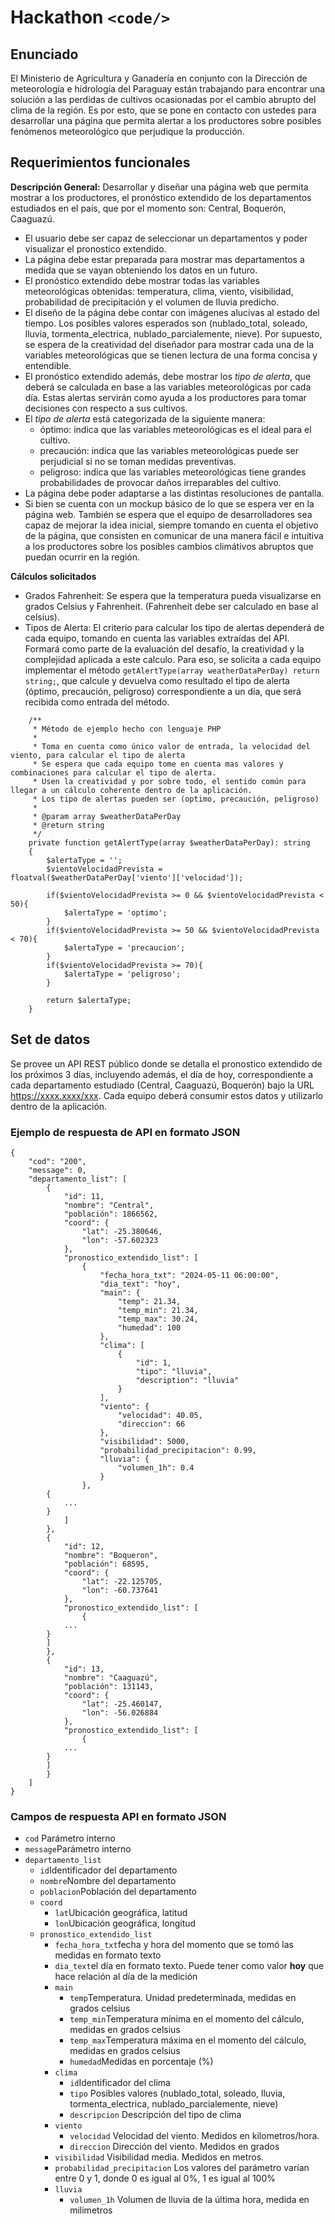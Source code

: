 # Hackathon ```<code/>```
## Enunciado
El Ministerio de Agricultura y Ganadería en conjunto con la Dirección de meteorología e hidrología del Paraguay están trabajando para encontrar una solución a las perdidas de cultivos ocasionadas por el cambio abrupto del clima de la región. Es por esto, que se pone en contacto con ustedes para desarrollar una página que permita alertar a los productores sobre posibles fenómenos meteorológico que perjudique la producción. 

## Requerimientos funcionales
**Descripción General:** Desarrollar y diseñar una página web que permita mostrar a los productores, el pronóstico extendido de los departamentos estudiados en el país, que por el momento son: Central, Boquerón, Caaguazú.
- El usuario debe ser capaz de seleccionar un departamentos y poder visualizar el pronostico extendido.
- La página debe estar preparada para mostrar mas departamentos a medida que se vayan obteniendo los datos en un futuro. 
- El pronóstico extendido debe mostrar todas las variables meteorológicas obtenidas: temperatura, clima, viento, visibilidad, probabilidad de precipitación y el volumen de lluvia predicho.
- El diseño de la página debe contar con imágenes alucivas al estado del tiempo. Los posibles valores esperados son (nublado_total, soleado, lluvia, tormenta_electrica, nublado_parcialemente, nieve). Por supuesto, se espera de la creatividad del diseñador para mostrar cada una de la variables meteorológicas que se tienen lectura de una forma concisa y entendible.
- El pronóstico extendido además, debe mostrar los *tipo de alerta*, que deberá se calculada en base a las variables meteorológicas por cada día. Estas alertas servirán como ayuda a los productores para tomar decisiones con respecto a sus cultivos.
- El *tipo de alerta* está categorizada de la siguiente manera:
	- óptimo: indica que las variables meteorológicas es el ideal para el cultivo.
 	- precaución: indica que las variables meteorológicas puede ser perjudicial si no se toman medidas preventivas.
  	- peligroso: indica que las variables meteorológicas tiene grandes probabilidades de provocar daños irreparables del cultivo.
- La página debe poder adaptarse a las distintas resoluciones de pantalla.
- Si bien se cuenta con un mockup básico de lo que se espera ver en la página web. También se espera que el equipo de desarrolladores sea capaz de mejorar la idea inicial, siempre tomando en cuenta el objetivo de la página, que consisten en comunicar de una manera fácil e intuitiva a los productores sobre los posibles cambios climátivos abruptos que puedan ocurrir en la región.

**Cálculos solicitados**
- Grados Fahrenheit: Se espera que la temperatura pueda visualizarse en grados Celsius y Fahrenheit. (Fahrenheit debe ser calculado en base al celsius).
- Tipos de Alerta: El criterio para calcular los tipo de alertas dependerá de cada equipo, tomando en cuenta las variables extraídas del API. Formará como parte de la evaluación del desafío, la creatividad y la complejidad aplicada a este calculo. Para eso, se solicita a cada equipo implementar el método ```getAlertType(array weatherDataPerDay) return string;```, que calcule y devuelva como resultado el tipo de alerta (óptimo, precaución, peligroso) correspondiente a un día, que será recibida como entrada del método.
```
    /**
     * Método de ejemplo hecho con lenguaje PHP
     * 
     * Toma en cuenta como único valor de entrada, la velocidad del viento, para calcular el tipo de alerta
     * Se espera que cada equipo tome en cuenta mas valores y combinaciones para calcular el tipo de alerta.
     * Usen la creatividad y por sobre todo, el sentido común para llegar a un cálculo coherente dentro de la aplicación.
     * Los tipo de alertas pueden ser (optimo, precaución, peligroso)
     *
     * @param array $weatherDataPerDay
     * @return string
     */
    private function getAlertType(array $weatherDataPerDay): string
    {
        $alertaType = '';
        $vientoVelocidadPrevista = floatval($weatherDataPerDay['viento']['velocidad']);

        if($vientoVelocidadPrevista >= 0 && $vientoVelocidadPrevista < 50){
            $alertaType = 'optimo';
        }
        if($vientoVelocidadPrevista >= 50 && $vientoVelocidadPrevista < 70){
            $alertaType = 'precaucion';
        }
        if($vientoVelocidadPrevista >= 70){
            $alertaType = 'peligroso';
        }

        return $alertaType;
    }
```


## Set de datos
Se provee un API REST público donde se detalla el pronostico extendido de los próximos 3 días, incluyendo además, el día de hoy, correspondiente a cada departamento estudiado (Central, Caaguazú, Boquerón) bajo la URL https://xxxx.xxxx/xxx. 
Cada equipo deberá consumir estos datos y utilizarlo dentro de la aplicación.

### Ejemplo de respuesta de API en formato JSON
```
{
    "cod": "200",
    "message": 0,
    "departamento_list": [
        {
            "id": 11,
            "nombre": "Central",
            "población": 1866562,
            "coord": {
                "lat": -25.380646,
                "lon": -57.602323
            },
            "pronostico_extendido_list": [
                {
                    "fecha_hora_txt": "2024-05-11 06:00:00",
                    "dia_text": "hoy",
                    "main": {
                        "temp": 21.34,
                        "temp_min": 21.34,
                        "temp_max": 30.24,
                        "humedad": 100
                    },
                    "clima": [
                        {
                            "id": 1,
                            "tipo": "lluvia",
                            "description": "lluvia"
                        }
                    ],
                    "viento": {
                        "velocidad": 40.05,
                        "direccion": 66
                    },
                    "visibilidad": 5000,
                    "probabilidad_precipitacion": 0.99,
                    "lluvia": {
                        "volumen_1h": 0.4
                    }
                },
		{
			...
		}
            ]
        },
        {
            "id": 12,
            "nombre": "Boqueron",
            "población": 68595,
            "coord": {
                "lat": -22.125705,
                "lon": -60.737641
            },
            "pronostico_extendido_list": [
                {
			...
		}
	    ]
        },
        {
            "id": 13,
            "nombre": "Caaguazú",
            "población": 131143,
            "coord": {
                "lat": -25.460147,
                "lon": -56.026884
            },
            "pronostico_extendido_list": [
                {
			...
		}
	    ]
        }
    ]
}
```

### Campos de respuesta API en formato JSON

 - `cod` Parámetro interno
 - `message`Parámetro interno
 - `departamento_list`
	 - `id`Identificador del departamento
	 - `nombre`Nombre del departamento
	 - `poblacion`Población del departamento
	 - `coord`
		 - `lat`Ubicación geográfica, latitud
		 - `lon`Ubicación geográfica, longitud
	 - `pronostico_extendido_list`
		 - `fecha_hora_txt`fecha y hora del momento que se tomó las medidas en formato texto
		 - `dia_text`el día en formato texto. Puede tener como valor **hoy** que hace relación al día de la medición
       - `main`
         - `temp`Temperatura. Unidad predeterminada, medidas en grados celsius
         - `temp_min`Temperatura mínima en el momento del cálculo, medidas en grados celsius
         - `temp_max`Temperatura máxima en el momento del cálculo, medidas en grados celsius
         - `humedad`Medidas en porcentaje (%)
       - `clima`
         - `id`Identificador del clima
         - `tipo` Posibles valores (nublado_total, soleado, lluvia, tormenta_electrica, nublado_parcialemente, nieve)
         - `descripcion` Descripción del tipo de clima
       - `viento`
         - `velocidad` Velocidad del viento. Medidos en kilometros/hora.
         - `direccion` Dirección del viento. Medidos en grados
       - `visibilidad` Visibilidad media. Medidos en metros.
       - `probabilidad_precipitacion` Los valores del parámetro varían entre 0 y 1, donde 0 es igual al 0%, 1 es igual al 100%
       - `lluvia`
         - `volumen_1h` Volumen de lluvia de la última hora, medida en milimetros
